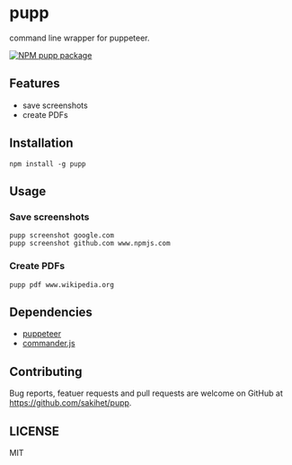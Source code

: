 # pupp

command line wrapper for puppeteer.

[![NPM pupp package](https://img.shields.io/npm/v/pupp.svg)](https://npmjs.org/package/pupp)

## Features
- save screenshots
- create PDFs

## Installation

```
npm install -g pupp
```

## Usage

### Save screenshots

```
pupp screenshot google.com
pupp screenshot github.com www.npmjs.com
```

### Create PDFs

```
pupp pdf www.wikipedia.org
```

## Dependencies
- [puppeteer](https://github.com/GoogleChrome/puppeteer)
- [commander.js](https://github.com/tj/commander.js/)

## Contributing

Bug reports, featuer requests and pull requests are welcome on GitHub at https://github.com/sakihet/pupp.

## LICENSE
MIT
